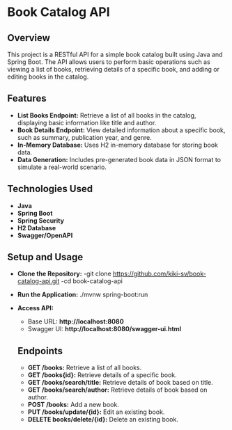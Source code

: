 # Book Catalog API

## Overview
This project is a RESTful API for a simple book catalog built using Java and Spring Boot. The API allows users to perform basic operations such as viewing a list of books, retrieving details of a specific book, and adding or editing books in the catalog.

## Features
- **List Books Endpoint:** Retrieve a list of all books in the catalog, displaying basic information like title and author.
- **Book Details Endpoint:** View detailed information about a specific book, such as summary, publication year, and genre.
- **In-Memory Database:** Uses H2 in-memory database for storing book data.
- **Data Generation:** Includes pre-generated book data in JSON format to simulate a real-world scenario.

## Technologies Used
- **Java**
- **Spring Boot**
- **Spring Security**
- **H2 Database**
- **Swagger/OpenAPI**

## Setup and Usage
- **Clone the Repository:**
      -git clone https://github.com/kiki-sv/book-catalog-api.git
      -cd book-catalog-api
- **Run the Application:**
      ./mvnw spring-boot:run
- **Access API:**
     - Base URL: **http://localhost:8080**
     - Swagger UI: **http://localhost:8080/swagger-ui.html**

  ## Endpoints
  - **GET /books:** Retrieve a list of all books.
  - **GET /books{id}:** Retrieve details of a specific book.
  - **GET /books/search/title:** Retrieve details of book based on title.
  - **GET /books/search/author:** Retrieve details of book based on author.
  - **POST /books:** Add a new book.
  - **PUT /books/update/{id}:** Edit an existing book.
  - **DELETE books/delete/{id}:** Delete an existing book.
